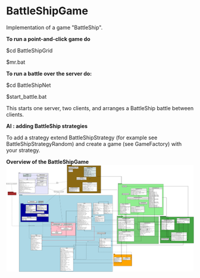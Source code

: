 BattleShipGame
==============

Implementation of a game "BattleShip".

__To run a point-and-click game do__

$cd BattleShipGrid

$mr.bat

__To run a battle over the server do:__

$cd BattleShipNet

$start\_battle.bat

This starts one server, two clients, and arranges a BattleShip battle between clients.

__AI : adding BattleShip strategies__

To add a strategy extend BattleShipStrategy (for example see BattleShipStrategyRandom) and create a game (see GameFactory) with your strategy.

__Overview of the BattleShipGame__
![Classes](doc/classes.png)
